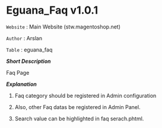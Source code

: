 Eguana_Faq v1.0.1
======================

`Website` : Main Website (stw.magentoshop.net) 

`Author` : Arslan

`Table` : eguana_faq

***Short Description***

Faq Page

***Explanation*** 

1. Faq category should be registered in Admin configuration

2. Also, other Faq datas be registered in Admin Panel.

3. Search value can be highlighted in faq serach.phtml.


